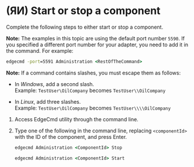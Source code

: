 ﻿---
uid: StartOrStopAComponent1-1-unreleased
---

# (ЯИ) Start or stop a component

Complete the following steps to either start or stop a component.

**Note:** The examples in this topic are using the default port number `5590`. If you specified a different port number for your adapter, you need to add it in the command. For example:

```cmd
edgecmd -port=5591 Administration <RestOfTheCommand>
```

**Note:** If a command contains slashes, you must escape them as follows:<br> 
  - In *Windows*, add a second slash.<br> 
       Example: `TestUser\OilCompany` becomes `TestUser\\OilCompany`

  - In *Linux*, add three slashes.<br>
       Example: `TestUser\OilCompany` becomes `TestUser\\\\OilCompany`

1. Access EdgeCmd utility through the command line.
2. Type one of the following in the command line, replacing `<componentId>` with the ID of the component, and press Enter.

   ```cmd
   edgecmd Administration <ComponentId> Stop
   ```
  
   ```cmd
   edgecmd Administration <ComponentId> Start
   ```
